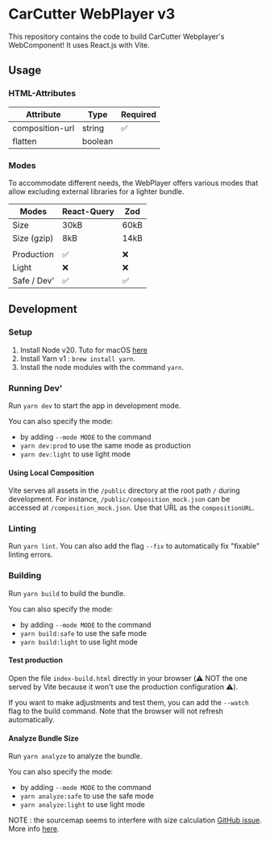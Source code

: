 # CarCutter WebPlayer v3

This repository contains the code to build CarCutter Webplayer's WebComponent!
It uses React.js with Vite.

## Usage

### HTML-Attributes

| Attribute       | Type    | Required |
| --------------- | ------- | -------- |
| composition-url | string  | ✅       |
| flatten         | boolean |          |

### Modes

To accommodate different needs, the WebPlayer offers various modes that allow excluding external libraries for a lighter bundle.

| Modes       | React-Query | Zod  |
| ----------- | ----------- | ---- |
| Size        | 30kB        | 60kB |
| Size (gzip) | 8kB         | 14kB |
|             |             |      |
| Production  | ✅          | ❌   |
| Light       | ❌          | ❌   |
| Safe / Dev' | ✅          | ✅   |

## Development

### Setup

1. Install Node v20. Tuto for macOS [here](https://sukiphan.medium.com/how-to-install-nvm-node-version-manager-on-macos-d9fe432cc7db)
2. Install Yarn v1 : `brew install yarn`.
3. Install the node modules with the command `yarn`.

### Running Dev'

Run `yarn dev` to start the app in development mode.

You can also specify the mode:

- by adding `--mode MODE` to the command
- `yarn dev:prod` to use the same mode as production
- `yarn dev:light` to use light mode

#### Using Local Composition

Vite serves all assets in the `/public` directory at the root path `/` during development. For instance, `/public/composition_mock.json` can be accessed at `/composition_mock.json`. Use that URL as the `compositionURL`.

### Linting

Run `yarn lint`. You can also add the flag `--fix` to automatically fix "fixable" linting errors.

### Building

Run `yarn build` to build the bundle.

You can also specify the mode:

- by adding `--mode MODE` to the command
- `yarn build:safe` to use the safe mode
- `yarn build:light` to use light mode

#### Test production

Open the file `index-build.html` directly in your browser (⚠️ NOT the one served by Vite because it won't use the production configuration ⚠️).

If you want to make adjustments and test them, you can add the `--watch` flag to the build command. Note that the browser will not refresh automatically.

#### Analyze Bundle Size

Run `yarn analyze` to analyze the bundle.

You can also specify the mode:

- by adding `--mode MODE` to the command
- `yarn analyze:safe` to use the safe mode
- `yarn analyze:light` to use light mode

NOTE : the sourcemap seems to interfere with size calculation [GitHub issue](https://github.com/KusStar/vite-bundle-visualizer/issues/8). More info [here](https://www.npmjs.com/package/vite-bundle-visualizer).
